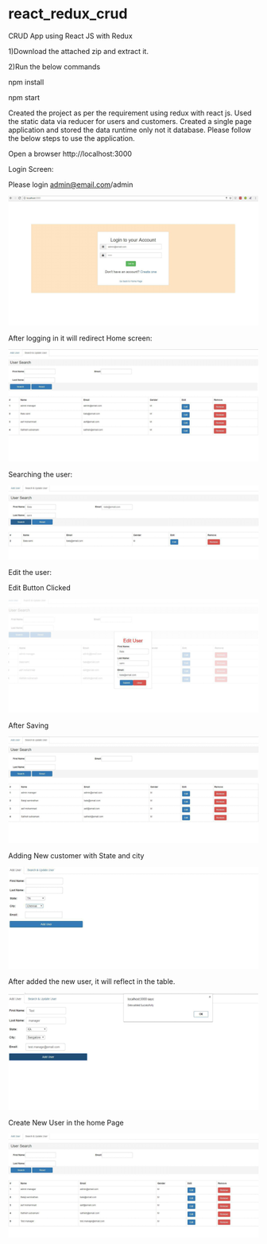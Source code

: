# react_redux_crud
CRUD App using React JS with Redux 

1)Download the attached zip and extract it.

2)Run the below commands

npm install

npm start

Created the project as per the requirement using redux with react js. Used the static data via reducer for users and customers. Created a single page application and stored the data runtime only not it database. Please follow the below steps to use the application.

Open a browser http://localhost:3000

Login Screen:

Please login admin@email.com/admin

![Alt text](/screenshots/Picture1.png?raw=true "Login")

After logging in it will redirect Home screen:

![Alt text](/screenshots/Picture2.png?raw=true "Home")

Searching the user:

![Alt text](/screenshots/Picture3.png?raw=true "Search")

Edit the user:

Edit Button Clicked

![Alt text](/screenshots/Picture4.png?raw=true "Edit")

After Saving

![Alt text](/screenshots/Picture6.png?raw=true "After Save")

Adding New customer with State and city

![Alt text](/screenshots/Picture7.png?raw=true "AddNewCustomer")

After added the new user, it will reflect in the table.

![Alt text](/screenshots/Picture8.png?raw=true "Table")

Create New User in the home Page

![Alt text](/screenshots/Picture9.png?raw=true "Table")















